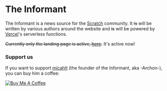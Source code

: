# The Informant

The Informant is a news source for the [Scratch](https://scratch.mit.edu/) community.  It ~~is~~ will be written by various authors around the website and ~~is~~ will be powered by [Vercel](https://vercel.com)'s serverless functions.

~~Currently only the landing page is active, [here](https://informant.micahlindley.com).~~ It's active now!

### Support us

If you want to support [micahlt](https://github.com/micahlt) (the founder of the Informant, aka -Archon-), you can buy him a coffee:

[![Buy Me A Coffee](https://cdn.buymeacoffee.com/buttons/lato-red.png)](https://buymeacoff.ee/micahlt)
